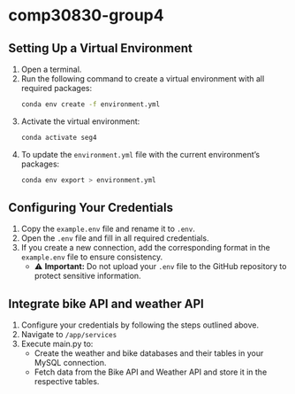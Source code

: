 # comp30830-group4
## Setting Up a Virtual Environment
1. Open a terminal.
2. Run the following command to create a virtual environment with all required packages:
   ```bash
   conda env create -f environment.yml
   ```
3. Activate the virtual environment:
   ```bash
   conda activate seg4
   ```
4. To update the `environment.yml` file with the current environment’s packages:
   ```bash
   conda env export > environment.yml
   ```

## Configuring Your Credentials
1. Copy the `example.env` file and rename it to `.env`.
2. Open the `.env` file and fill in all required credentials.
3. If you create a new connection, add the corresponding format in the `example.env` file to ensure consistency.
    - ⚠ **Important:** Do not upload your `.env` file to the GitHub repository to protect sensitive information.

## Integrate bike API and weather API
1. Configure your credentials by following the steps outlined above.
2. Navigate to `/app/services`
3. Execute main.py to:
   - Create the weather and bike databases and their tables in your MySQL connection.
   - Fetch data from the Bike API and Weather API and store it in the respective tables.
